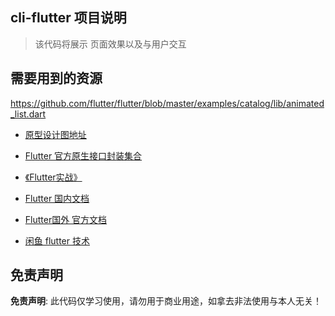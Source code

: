 

## cli-flutter 项目说明  

  > 该代码将展示 页面效果以及与用户交互
 
 

## 需要用到的资源
 
 https://github.com/flutter/flutter/blob/master/examples/catalog/lib/animated_list.dart

*  [原型设计图地址](https://www.xiaopiu.com/square?libPop=project&libId=5c306b252d5cd56e70a1e640)

* [Flutter 官方原生接口封装集合](https://blog.csdn.net/u011623470/article/details/100089378)

* [《Flutter实战》](https://book.flutterchina.club/)

* [Flutter 国内文档](https://flutterchina.club/tutorials/layout/)

* [Flutter国外 官方文档](https://flutter.cn/)

* [闲鱼 flutter 技术](https://www.yuque.com/xytech/flutter/)

## 免责声明

**免责声明**: 此代码仅学习使用，请勿用于商业用途，如拿去非法使用与本人无关！
 